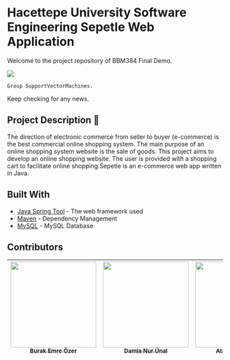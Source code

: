 # Hacettepe University Software Engineering Sepetle Web Application

Welcome to the project repository of BBM384 Final Demo.

![](https://lh4.googleusercontent.com/VHd4YSLVXevkKE7Gvo5ncrXjRB6DtGGztwTJhiQWH-5GmWJXzIZ0MttkqKXdaF_ZtEi8FW-4D5u19JQQc40Y7DqAamQERXJ3PUkRxeewrrai9TPfZBMPkKybw9YX5XaJfppf7W1StYU)

```
Group SupportVectorMachines.
```

Keep checking for any news.

## Project Description :crescent_moon:
The direction of electronic commerce from seller to buyer (e-commerce) is the best commercial online shopping system. The main purpose of an online shopping system website is the sale of goods. This project aims to develop an online shopping website. The user is provided with a shopping cart to facilitate online shopping.Sepetle is an e-commerce web app written in Java.

## Built With

* [Java Spring Tool](https://spring.io/tools) - The web framework used
* [Maven](https://maven.apache.org/) - Dependency Management
* [MySQL](https://www.mysql.com/downloads/) - MySQL Database


## Contributors

| [<img src="https://avatars3.githubusercontent.com/u/23321849?s=400&v=4" width="200px;"/><br /><sub><b>Burak Emre Özer</b></sub>](https://github.com/bubabi)<br />   | [<img src="https://avatars3.githubusercontent.com/u/44141001?s=400&v=4" width="200px;"/><br /><sub><b>Damla Nur Ünal</b></sub>](https://github.com/b21527511)<br /> | [<img src="https://avatars1.githubusercontent.com/u/32562806?s=460&v=4" width="200px;"/><br /><sub><b>Atakan Ergoğdu</b></sub>](https://github.com/b21526954)<br />  | [<img src="https://avatars2.githubusercontent.com/u/44314874?s=400&v=4" width="200px;"/><br /><sub><b>Zekeriya Onur Yakışkan</b></sub>](https://github.com/b21527539)<br /> | [<img src="https://avatars0.githubusercontent.com/u/44297399?s=460&v=4" width="200px;"/><br /><sub><b>Didem Yanıktepe</b></sub>](https://github.com/b21527563)<br />| 
| :---: | :---: | :---: | :---: | :---: |

